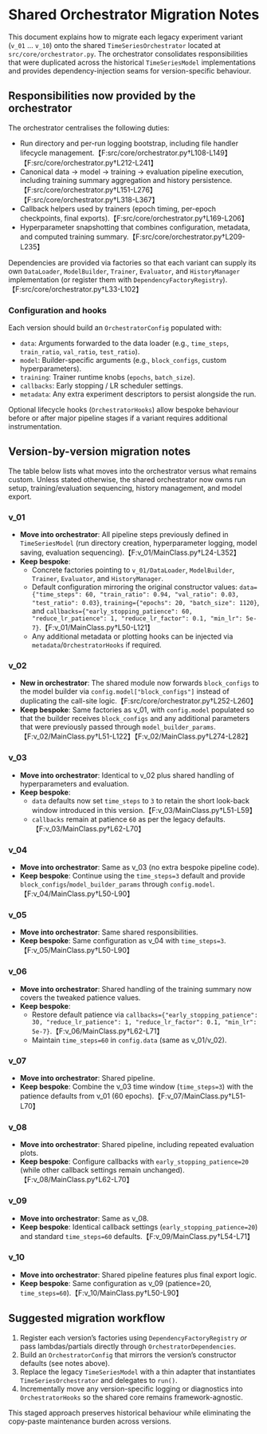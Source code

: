 # Shared Orchestrator Migration Notes

This document explains how to migrate each legacy experiment variant (`v_01` …
`v_10`) onto the shared `TimeSeriesOrchestrator` located at
`src/core/orchestrator.py`.  The orchestrator consolidates responsibilities that
were duplicated across the historical `TimeSeriesModel` implementations and
provides dependency-injection seams for version-specific behaviour.

## Responsibilities now provided by the orchestrator

The orchestrator centralises the following duties:

- Run directory and per-run logging bootstrap, including file handler lifecycle
  management.【F:src/core/orchestrator.py†L108-L149】【F:src/core/orchestrator.py†L212-L241】
- Canonical data → model → training → evaluation pipeline execution, including
  training summary aggregation and history persistence.【F:src/core/orchestrator.py†L151-L276】【F:src/core/orchestrator.py†L318-L367】
- Callback helpers used by trainers (epoch timing, per-epoch checkpoints, final
  exports).【F:src/core/orchestrator.py†L169-L206】
- Hyperparameter snapshotting that combines configuration, metadata, and
  computed training summary.【F:src/core/orchestrator.py†L209-L235】

Dependencies are provided via factories so that each variant can supply its own
`DataLoader`, `ModelBuilder`, `Trainer`, `Evaluator`, and `HistoryManager`
implementation (or register them with
`DependencyFactoryRegistry`).【F:src/core/orchestrator.py†L33-L102】

### Configuration and hooks

Each version should build an `OrchestratorConfig` populated with:

- `data`: Arguments forwarded to the data loader (e.g., `time_steps`,
  `train_ratio`, `val_ratio`, `test_ratio`).
- `model`: Builder-specific arguments (e.g., `block_configs`, custom hyperparameters).
- `training`: Trainer runtime knobs (`epochs`, `batch_size`).
- `callbacks`: Early stopping / LR scheduler settings.
- `metadata`: Any extra experiment descriptors to persist alongside the run.

Optional lifecycle hooks (`OrchestratorHooks`) allow bespoke behaviour before or
after major pipeline stages if a variant requires additional instrumentation.

## Version-by-version migration notes

The table below lists what moves into the orchestrator versus what remains
custom.  Unless stated otherwise, the shared orchestrator now owns run setup,
training/evaluation sequencing, history management, and model export.

### v_01

- **Move into orchestrator**: All pipeline steps previously defined in
  `TimeSeriesModel` (run directory creation, hyperparameter logging, model
  saving, evaluation sequencing).【F:v_01/MainClass.py†L24-L352】
- **Keep bespoke**:
  - Concrete factories pointing to `v_01/DataLoader`, `ModelBuilder`,
    `Trainer`, `Evaluator`, and `HistoryManager`.
  - Default configuration mirroring the original constructor values:
    `data={"time_steps": 60, "train_ratio": 0.94, "val_ratio": 0.03,
    "test_ratio": 0.03}`, `training={"epochs": 20, "batch_size": 1120}`, and
    `callbacks={"early_stopping_patience": 60, "reduce_lr_patience": 1,
    "reduce_lr_factor": 0.1, "min_lr": 5e-7}`.【F:v_01/MainClass.py†L50-L121】
  - Any additional metadata or plotting hooks can be injected via
    `metadata`/`OrchestratorHooks` if required.

### v_02

- **New in orchestrator**: The shared module now forwards `block_configs` to the
  model builder via `config.model["block_configs"]` instead of duplicating the
  call-site logic.【F:src/core/orchestrator.py†L252-L260】
- **Keep bespoke**: Same factories as v_01, with `config.model` populated so that
  the builder receives `block_configs` and any additional parameters that were
  previously passed through `model_builder_params`.【F:v_02/MainClass.py†L51-L122】【F:v_02/MainClass.py†L274-L282】

### v_03

- **Move into orchestrator**: Identical to v_02 plus shared handling of
  hyperparameters and evaluation.
- **Keep bespoke**:
  - `data` defaults now set `time_steps` to `3` to retain the short look-back
    window introduced in this version.【F:v_03/MainClass.py†L51-L59】
  - `callbacks` remain at patience `60` as per the legacy defaults.【F:v_03/MainClass.py†L62-L70】

### v_04

- **Move into orchestrator**: Same as v_03 (no extra bespoke pipeline code).
- **Keep bespoke**: Continue using the `time_steps=3` default and provide
  `block_configs`/`model_builder_params` through `config.model`.【F:v_04/MainClass.py†L50-L90】

### v_05

- **Move into orchestrator**: Same shared responsibilities.
- **Keep bespoke**: Same configuration as v_04 with `time_steps=3`.【F:v_05/MainClass.py†L50-L90】

### v_06

- **Move into orchestrator**: Shared handling of the training summary now covers
  the tweaked patience values.
- **Keep bespoke**:
  - Restore default patience via `callbacks={"early_stopping_patience": 30,
    "reduce_lr_patience": 1, "reduce_lr_factor": 0.1, "min_lr": 5e-7}`.【F:v_06/MainClass.py†L62-L71】
  - Maintain `time_steps=60` in `config.data` (same as v_01/v_02).

### v_07

- **Move into orchestrator**: Shared pipeline.
- **Keep bespoke**: Combine the v_03 time window (`time_steps=3`) with the
  patience defaults from v_01 (60 epochs).【F:v_07/MainClass.py†L51-L70】

### v_08

- **Move into orchestrator**: Shared pipeline, including repeated evaluation
  plots.
- **Keep bespoke**: Configure callbacks with `early_stopping_patience=20` (while
  other callback settings remain unchanged).【F:v_08/MainClass.py†L62-L70】

### v_09

- **Move into orchestrator**: Same as v_08.
- **Keep bespoke**: Identical callback settings (`early_stopping_patience=20`) and
  standard `time_steps=60` defaults.【F:v_09/MainClass.py†L54-L71】

### v_10

- **Move into orchestrator**: Shared pipeline features plus final export logic.
- **Keep bespoke**: Same configuration as v_09 (patience=20, `time_steps=60`).【F:v_10/MainClass.py†L50-L90】

## Suggested migration workflow

1. Register each version’s factories using `DependencyFactoryRegistry` *or*
   pass lambdas/partials directly through `OrchestratorDependencies`.
2. Build an `OrchestratorConfig` that mirrors the version’s constructor
   defaults (see notes above).
3. Replace the legacy `TimeSeriesModel` with a thin adapter that instantiates
   `TimeSeriesOrchestrator` and delegates to `run()`.
4. Incrementally move any version-specific logging or diagnostics into
   `OrchestratorHooks` so the shared core remains framework-agnostic.

This staged approach preserves historical behaviour while eliminating the
copy-paste maintenance burden across versions.

